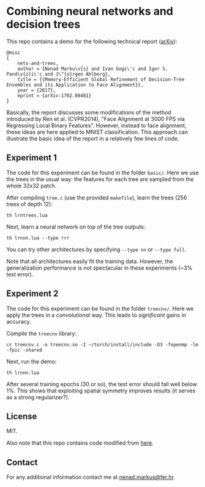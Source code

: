 # Combining neural networks and decision trees

This repo contains a demo for the following technical report ([arXiv](https://arxiv.org/abs/1702.08481)):

```
@misc
{
	nets-and-trees,
	author = {Nenad Marku\v{s} and Ivan Gogi\'c and Igor S. Pand\v{z}i\'c and J\"{o}rgen Ahlberg},
	title = {{Memory-Efficient Global Refinement of Decision-Tree Ensembles and its Application to Face Alignment}},
	year = {2017},
	eprint = {arXiv:1702.08481}
}
```

Basically, the report discusses some modifications of the method introduced by Ren et al. (CVPR2014), "Face Alignment at 3000 FPS via Regressing Local Binary Features".
However, instead to face alignment, these ideas are here applied to MNIST classification.
This approach can illustrate the basic idea of the report in a relatively few lines of code.

## Experiment 1

The code for this experiment can be found in the folder `basic/`.
Here we use the trees in the usual way:
the features for each tree are sampled from the whole 32x32 patch.

After compiling `tree.c` (use the provided `makefile`), learn the trees (256 trees of depth 12):

	th lrntrees.lua

Next, learn a neural network on top of the tree outputs:

	th lrnnn.lua --type rrr

You can try other architectures by specifying `--type nn` or `--type full`.

Note that all architectures easily fit the training data.
However, the generalization performance is not spectacular in these experiments (~3% test error).

## Experiment 2

The code for this experiment can be found in the folder `treecnv/`.
Here we apply the trees in a *convolutional* way.
This leads to *significant* gains in accuracy.

Compile the `treecnv` library:

	cc treecnv.c -o treecnv.so -I ~/torch/install/include -O3 -fopenmp -lm -fpic -shared

Next, run the demo:

	th lrnnn.lua

After several training epochs (30 or so), the test error should fall well below 1%.
This shows that exploiting spatial symmetry improves results (it serves as a strong regularizer?).

## License

MIT.

Also note that this repo contains code modified from [here](https://github.com/torch/demos/tree/master/train-a-digit-classifier).

## Contact

For any additional information contact me at <nenad.markus@fer.hr>.